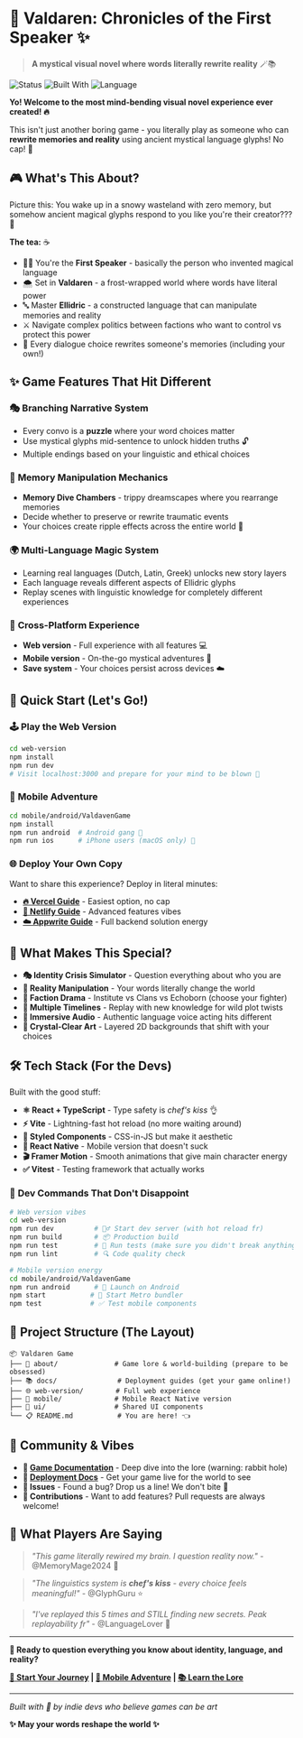 # 🌟 Valdaren: Chronicles of the First Speaker ✨

> **A mystical visual novel where words literally rewrite reality** 🪄📚

![Status](https://img.shields.io/badge/vibe-absolutely_unmatched-ff69b4) ![Built With](https://img.shields.io/badge/built_with-pure_magic-9d4edd) ![Language](https://img.shields.io/badge/language-typescript-blue)

**Yo! Welcome to the most mind-bending visual novel experience ever created! 🔥** 

This isn't just another boring game - you literally play as someone who can **rewrite memories and reality** using ancient mystical language glyphs! No cap! 💯

## 🎮 What's This About?

Picture this: You wake up in a snowy wasteland with zero memory, but somehow ancient magical glyphs respond to you like you're their creator??? 🤯 

**The tea:** ☕
- 🧙‍♀️ You're the **First Speaker** - basically the person who invented magical language
- 🌨️ Set in **Valdaren** - a frost-wrapped world where words have literal power  
- 🔤 Master **Ellidric** - a constructed language that can manipulate memories and reality
- ⚔️ Navigate complex politics between factions who want to control vs protect this power
- 💭 Every dialogue choice rewrites someone's memories (including your own!)

## ✨ Game Features That Hit Different

### 🎭 **Branching Narrative System**
- Every convo is a **puzzle** where your word choices matter 
- Use mystical glyphs mid-sentence to unlock hidden truths 🔓
- Multiple endings based on your linguistic and ethical choices

### 🧠 **Memory Manipulation Mechanics**  
- **Memory Dive Chambers** - trippy dreamscapes where you rearrange memories
- Decide whether to preserve or rewrite traumatic events
- Your choices create ripple effects across the entire world 🌊

### 🌍 **Multi-Language Magic System**
- Learning real languages (Dutch, Latin, Greek) unlocks new story layers 
- Each language reveals different aspects of Ellidric glyphs
- Replay scenes with linguistic knowledge for completely different experiences

### 📱 **Cross-Platform Experience**
- **Web version** - Full experience with all features 💻
- **Mobile version** - On-the-go mystical adventures 📱
- **Save system** - Your choices persist across devices ☁️

## 🚀 Quick Start (Let's Go!)

### 🕹️ **Play the Web Version** 
```bash
cd web-version
npm install
npm run dev
# Visit localhost:3000 and prepare for your mind to be blown 🤯
```

### 📱 **Mobile Adventure** 
```bash
cd mobile/android/ValdavenGame  
npm install
npm run android  # Android gang 🤖
npm run ios      # iPhone users (macOS only) 🍎
```

### 🌐 **Deploy Your Own Copy**
Want to share this experience? Deploy in literal minutes:
- **[🔥 Vercel Guide](docs/VERCEL_TUTORIAL.md)** - Easiest option, no cap
- **[🌊 Netlify Guide](docs/NETLIFY_TUTORIAL.md)** - Advanced features vibes  
- **[☁️ Appwrite Guide](docs/APPWRITE_TUTORIAL.md)** - Full backend solution energy

## 🎨 What Makes This Special?

- **🎭 Identity Crisis Simulator** - Question everything about who you are
- **🧬 Reality Manipulation** - Your words literally change the world
- **🎪 Faction Drama** - Institute vs Clans vs Echoborn (choose your fighter)
- **🔮 Multiple Timelines** - Replay with new knowledge for wild plot twists
- **🎵 Immersive Audio** - Authentic language voice acting hits different
- **💎 Crystal-Clear Art** - Layered 2D backgrounds that shift with your choices

## 🛠️ Tech Stack (For the Devs)

Built with the good stuff:
- **⚛️ React + TypeScript** - Type safety is *chef's kiss* 👌
- **⚡ Vite** - Lightning-fast hot reload (no more waiting around)
- **💅 Styled Components** - CSS-in-JS but make it aesthetic  
- **📱 React Native** - Mobile version that doesn't suck
- **🎬 Framer Motion** - Smooth animations that give main character energy
- **✅ Vitest** - Testing framework that actually works

### 🔧 **Dev Commands That Don't Disappoint**
```bash
# Web version vibes
cd web-version
npm run dev          # 🏃‍♂️ Start dev server (with hot reload fr)
npm run build        # 📦 Production build 
npm run test         # 🧪 Run tests (make sure you didn't break anything)
npm run lint         # 🔍 Code quality check

# Mobile version energy  
cd mobile/android/ValdavenGame
npm run android      # 🤖 Launch on Android
npm start           # 📱 Start Metro bundler
npm test            # ✅ Test mobile components
```

## 📁 Project Structure (The Layout)

```
📦 Valdaren Game
├── 📖 about/              # Game lore & world-building (prepare to be obsessed)
├── 📚 docs/               # Deployment guides (get your game online!)  
├── 🌐 web-version/        # Full web experience
├── 📱 mobile/             # Mobile React Native version
├── 🎨 ui/                 # Shared UI components 
└── 📋 README.md           # You are here! 👈
```

## 🌟 Community & Vibes

- **🎯 [Game Documentation](about/)** - Deep dive into the lore (warning: rabbit hole)
- **🚀 [Deployment Docs](docs/README.md)** - Get your game live for the world to see
- **💬 Issues** - Found a bug? Drop us a line! We don't bite 🫰
- **🤝 Contributions** - Want to add features? Pull requests are always welcome!

## 🔮 What Players Are Saying

> *"This game literally rewired my brain. I question reality now."* - @MemoryMage2024 💭

> *"The linguistics system is **chef's kiss** - every choice feels meaningful!"* - @GlyphGuru ⭐

> *"I've replayed this 5 times and STILL finding new secrets. Peak replayability fr"* - @LanguageLover 🔄

---

**🎪 Ready to question everything you know about identity, language, and reality?** 

**[🚀 Start Your Journey](web-version/) | [📱 Mobile Adventure](mobile/) | [📚 Learn the Lore](about/)**

---

*Built with 💜 by indie devs who believe games can be art*

**✨ May your words reshape the world ✨**
